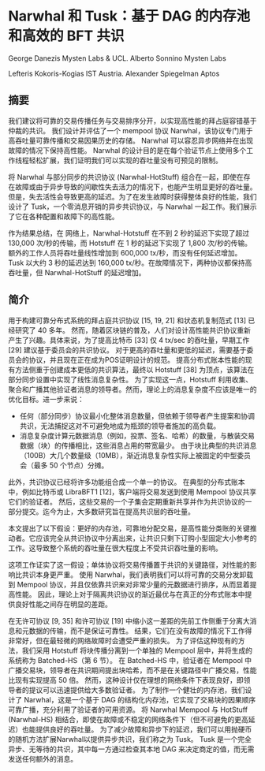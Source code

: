 # Narwhal 和 Tusk：基于 DAG 的内存池和高效的 BFT 共识

George Danezis Mysten Labs & UCL.  Alberto Sonnino Mysten Labs

Lefteris Kokoris-Kogias IST Austria. Alexander Spiegelman Aptos

## 摘要

我们建议将可靠的交易传播任务与交易排序分开，以实现高性能的拜占庭容错基于仲裁的共识。
我们设计并评估了一个 mempool 协议 Narwhal，该协议专门用于高吞吐量可靠传播和交易因果历史的存储。 
Narwhal 可以容忍异步网络并在出现故障的情况下保持高性能。 Narwhal 的设计目的是在每个验证节点上使用多个工作线程轻松扩展，我们证明我们可以实现的吞吐量没有可预见的限制。

将 Narwhal 与部分同步的共识协议 (Narwhal-HotStuff) 组合在一起，即使在存在故障或由于异步导致的间歇性失去活力的情况下，也能产生明显更好的吞吐量。
但是，失去活性会导致更高的延迟。为了在发生故障时获得整体良好的性能，我们设计了 Tusk，一个零消息开销的异步共识协议，与 Narwhal 一起工作。我们展示了它在各种配置和故障下的高性能。

作为结果总结，在 网络上，Narwhal-Hotstuff 在不到 2 秒的延迟下实现了超过 130,000 次/秒的传输，而 Hotstuff 在 1 秒的延迟下实现了 1,800 次/秒的传输。
额外的工作人员将吞吐量线性增加到 600,000 tx/秒，而没有任何延迟增加。
Tusk 以大约 3 秒的延迟达到 160,000 tx/秒。在故障情况下，两种协议都保持高吞吐量，但 Narwhal-HotStuff 的延迟增加。

## 简介

用于构建可靠分布式系统的拜占庭共识协议 [15, 19, 21] 和状态机复制范式 [13] 已经研究了 40 多年。
然而，随着区块链的普及，人们对设计高性能共识协议重新产生了兴趣。具体来说，为了提高比特币 [33] 仅 4 tx/sec 的吞吐量，早期工作 [29] 建议基于委员会的共识协议。
对于更高的吞吐量和更低的延迟，需要基于委员会的协议，并且现在正在成为POS证明设计的规范。
提高分布式账本性能的现有方法侧重于创建成本更低的共识算法，最终以 Hotstuff [38] 为顶点，该算法在部分同步设置中实现了线性消息复杂性。
为了实现这一点，Hotstuff 利用收集、聚合和广播其他验证者消息的领导者。然而，理论上的消息复杂度不应该是唯一的优化目标。进一步来说：
- 任何（部分同步）协议最小化整体消息数量，但依赖于领导者产生提案和协调共识，无法捕捉这对不可避免地成为瓶颈的领导者施加的高负载。
- 消息复杂度计算元数据消息（例如，投票、签名、哈希）的数量，与散装交易数据（块）的传播相比，这些消息占用的带宽最少。 由于块比典型的共识消息（100B）大几个数量级（10MB），渐近消息复杂性实际上被固定的中型委员会（最多 50 个节点）分摊。

此外，共识协议已经将许多功能组合成一个单一的协议。
在典型的分布式账本中，例如比特币或 LibraBFT1 [12]，客户端将交易发送到使用 Mempool 协议共享它们的验证者。
然后，这些交易的一个子集会定期重新共享并作为共识协议的一部分提交。迄今为止，大多数研究旨在提高共识层的吞吐量。

本文提出了以下假设：更好的内存池，可靠地分配交易，是高性能分类账的关键推动者。它应该完全从共识协议中分离出来，让共识只剩下订购小型固定大小参考的工作。这导致整个系统的吞吐量在很大程度上不受共识吞吐量的影响。

这项工作证实了这一假设；单体协议将交易传播置于共识的关键路径，对性能的影响比共识本身更严重。
使用 Narwhal，我们表明我们可以将可靠的交易分发卸载到 Mempool 协议，并且仅依靠共识来对非常少量的元数据进行排序，从而显着提高性能。
因此，理论上对于隔离共识协议的渐近最优与在真正的分布式账本中提供良好性能之间存在明显的差距。

在无许可协议 [9, 35] 和许可协议 [19] 中缩小这一差距的先前工作侧重于分离大消息和元数据的传输，而不是保证可靠性。
结果，它们在没有故障的情况下工作得非常好，但在最轻微的网络故障时会遭受严重的损失。
为了评估这种现有的方法，我们采用 Hotstuff 将块传播分离到一个单独的 Mempool 层中，并将生成的系统称为 Batched-HS（第 6 节）。
在 Batched-HS 中，验证者在 Mempool 中广播交易块，领导者在共识期间提出块哈希，而不是在关键路径中广播交易，性能比现有实现提高 50 倍。
然而，这种设计仅在理想的网络条件下表现良好，即领导者的提议可以迅速提供给大多数验证者。
为了制作一个健壮的内存池，我们设计了 Narwhal，这是一个基于 DAG 的结构化内存池，它实现了交易块的因果顺序可靠广播，充分利用了验证者的可用资源。
将 Narwhal Mempool 与 HotStuff (Narwhal-HS) 相结合，即使在故障或不稳定的网络条件下（但不可避免的更高延迟）也能提供良好的吞吐量。
为了减少故障和异步下的延迟，我们可以用抛硬币的随机方法扩展Narwhal以提供异步共识，我们称之为 Tusk。
Tusk 是一个完全异步、无等待的共识，其中每一方通过检查其本地 DAG 来决定商定的值，而无需发送任何额外的消息。


